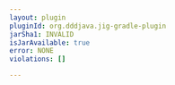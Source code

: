 ```yaml
---
layout: plugin
pluginId: org.dddjava.jig-gradle-plugin
jarSha1: INVALID
isJarAvailable: true
error: NONE
violations: []

---
```

